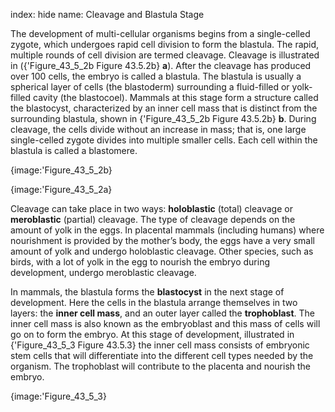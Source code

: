 index: hide
name: Cleavage and Blastula Stage

The development of multi-cellular organisms begins from a single-celled zygote, which undergoes rapid cell division to form the blastula. The rapid, multiple rounds of cell division are termed cleavage. Cleavage is illustrated in ({'Figure_43_5_2b Figure 43.5.2b} **a**). After the cleavage has produced over 100 cells, the embryo is called a blastula. The blastula is usually a spherical layer of cells (the blastoderm) surrounding a fluid-filled or yolk-filled cavity (the blastocoel). Mammals at this stage form a structure called the blastocyst, characterized by an inner cell mass that is distinct from the surrounding blastula, shown in {'Figure_43_5_2b Figure 43.5.2b} **b**. During cleavage, the cells divide without an increase in mass; that is, one large single-celled zygote divides into multiple smaller cells. Each cell within the blastula is called a blastomere.


{image:'Figure_43_5_2b}
        
{image:'Figure_43_5_2a}
        

Cleavage can take place in two ways:  **holoblastic** (total) cleavage or  **meroblastic** (partial) cleavage. The type of cleavage depends on the amount of yolk in the eggs. In placental mammals (including humans) where nourishment is provided by the mother’s body, the eggs have a very small amount of yolk and undergo holoblastic cleavage. Other species, such as birds, with a lot of yolk in the egg to nourish the embryo during development, undergo meroblastic cleavage.

In mammals, the blastula forms the  **blastocyst** in the next stage of development. Here the cells in the blastula arrange themselves in two layers: the  **inner cell mass**, and an outer layer called the  **trophoblast**. The inner cell mass is also known as the embryoblast and this mass of cells will go on to form the embryo. At this stage of development, illustrated in {'Figure_43_5_3 Figure 43.5.3} the inner cell mass consists of embryonic stem cells that will differentiate into the different cell types needed by the organism. The trophoblast will contribute to the placenta and nourish the embryo.


{image:'Figure_43_5_3}
        

